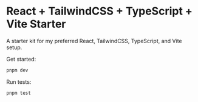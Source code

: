 # React + TailwindCSS + TypeScript + Vite Starter

A starter kit for my preferred React, TailwindCSS, TypeScript, and Vite setup.

Get started:

```sh
pnpm dev
```

Run tests:

```sh
pnpm test
```
